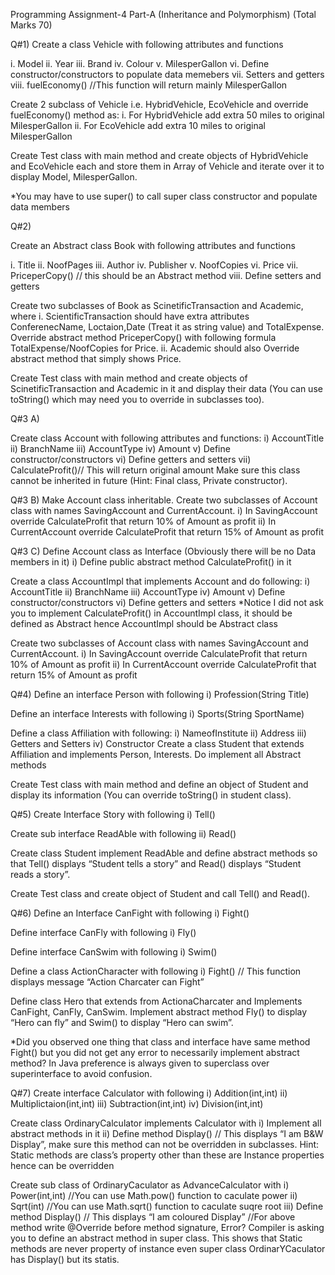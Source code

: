 Programming Assignment-4 Part-A (Inheritance and Polymorphism)
(Total Marks 70)


Q#1)
Create a class Vehicle with following attributes and functions

i.	Model
ii.	Year
iii.	Brand
iv.	Colour
v.	MilesperGallon 
vi.	Define constructor/constructors to populate data memebers
vii.	Setters and getters
viii.	fuelEconomy() //This function will return mainly MilesperGallon

Create 2 subclass of Vehicle i.e. HybridVehicle, EcoVehicle and override fuelEconomy() method as:
i.	For HybridVehicle add extra 50 miles to original MilesperGallon
ii.	For EcoVehicle add extra 10 miles to original MilesperGallon

Create Test class with main method and create objects of HybridVehicle and EcoVehicle each and store them in Array of Vehicle and iterate over it to display Model, MilesperGallon.

*You may have to use super() to call super class constructor and populate data members 


Q#2)

Create an Abstract class Book with following attributes and functions

i.	Title
ii.	NoofPages
iii.	Author
iv.	Publisher
v.	NoofCopies
vi.	Price
vii.	PriceperCopy() // this should be an Abstract method
viii.	Define setters and getters

Create two subclasses of Book as ScinetificTransaction and Academic, where 
i.	ScientificTransaction should have extra attributes ConferenecName, Loctaion,Date (Treat it as string value) and TotalExpense. Override abstract method PriceperCopy()  with following formula TotalExpense/NoofCopies for Price.
ii.	Academic should also Override abstract method that simply shows Price.

Create Test class with main method and create objects of ScinetificTransaction and Academic in it and display their data (You can use toString() which may need you to override in subclasses too).

Q#3 A)

Create class Account with following attributes and functions:
i)	AccountTitle
ii)	BranchName
iii)	AccountType
iv)	Amount
v)	Define constructor/constructors
vi)	Define getters and setters
vii)	CalculateProfit()// This will return original amount
Make sure this class cannot be inherited in future (Hint: Final class, Private constructor).


Q#3 B) Make Account class inheritable.
Create two subclasses of Account class with names SavingAccount and CurrentAccount.
i)	In SavingAccount override CalculateProfit that return 10% of Amount as profit
ii)	In CurrentAccount override CalculateProfit that return 15% of Amount as profit

Q#3 C)
Define Account class as Interface (Obviously there will be no Data members in it)
i)	Define public abstract method CalculateProfit() in it

Create a class AccountImpl that implements Account and do following:
i)	AccountTitle
ii)	BranchName
iii)	AccountType
iv)	Amount
v)	Define constructor/constructors
vi)	Define getters and setters
*Notice I did not ask you to implement CalculateProfit() in AccountImpl class, it should be defined as Abstract hence AccountImpl should be Abstract class

Create two subclasses of Account class with names SavingAccount and CurrentAccount.
i)	In SavingAccount override CalculateProfit that return 10% of Amount as profit
ii)	In CurrentAccount override CalculateProfit that return 15% of Amount as profit


Q#4)
Define an interface Person with following 
i)	Profession(String Title)

Define an interface Interests with following
i)	Sports(String SportName)

Define a class Affiliation with following:
i)	NameofInstitute
ii)	Address
iii)	Getters and Setters
iv)	Constructor
Create a class Student that extends Affiliation and implements Person, Interests. Do implement all Abstract methods

Create Test class with main method and define an object of Student and display its information (You can override toString() in student class).


Q#5) Create Interface Story with following
i)	Tell() 

Create sub interface ReadAble with following
ii)	Read()

Create class Student implement ReadAble and define abstract methods so that Tell() displays “Student tells a story” and Read() displays “Student reads a story”.

Create Test class and create object of Student and call Tell() and Read().

Q#6) Define an Interface CanFight with following
i)	Fight()

Define interface CanFly with following
i)	Fly()

Define interface CanSwim with following
i)	Swim()

Define a class ActionCharacter with following
i)	Fight() // This function displays message “Action Charcater can Fight”

Define class Hero that extends from ActionaCharcater and Implements CanFight, CanFly, CanSwim. Implement abstract method Fly() to display “Hero can fly” and Swim() to display “Hero can swim”.

*Did you observed one thing that class and interface have same method Fight() but you did not get any error to necessarily implement abstract method? In Java preference is always given to superclass over superinterface to avoid confusion.


Q#7) Create interface Calculator with following 
i)	Addition(int,int)
ii)	Multiplictaion(int,int)
iii)	Subtraction(int,int)
iv)	Division(int,int)

Create class OrdinaryCalculator implements Calculator with
i)	Implement all abstract methods in it
ii)	Define method Display()
// This displays “I am B&W Display”, make sure this method can not be overridden in subclasses. 
Hint: Static methods are class’s property other than these are Instance properties hence can be overridden

Create sub class of OrdinaryCaculator as AdvanceCalculator with
i)	Power(int,int) //You can use Math.pow() function to caculate power
ii)	Sqrt(int) //You can use Math.sqrt() function to caculate suqre root
iii)	Define method Display() // This displays “I am coloured Display”
//For above method write @Override before method signature, Error? Compiler is asking you to define an abstract method in super class. This shows that Static methods are never property of instance even super class OrdinarYCaculator has Display() but its statis.




